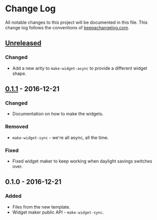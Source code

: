 # Change Log
All notable changes to this project will be documented in this file. This change log follows the conventions of [keepachangelog.com](http://keepachangelog.com/).

## [Unreleased]
### Changed
- Add a new arity to `make-widget-async` to provide a different widget shape.

## [0.1.1] - 2016-12-21
### Changed
- Documentation on how to make the widgets.

### Removed
- `make-widget-sync` - we're all async, all the time.

### Fixed
- Fixed widget maker to keep working when daylight savings switches over.

## 0.1.0 - 2016-12-21
### Added
- Files from the new template.
- Widget maker public API - `make-widget-sync`.

[Unreleased]: https://github.com/your-name/synthalog/compare/0.1.1...HEAD
[0.1.1]: https://github.com/your-name/synthalog/compare/0.1.0...0.1.1
